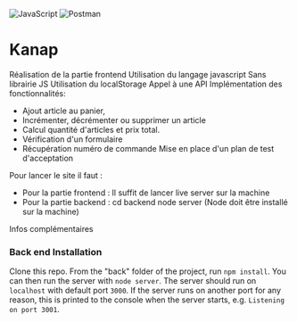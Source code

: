 ![JavaScript](https://github.com/GaryVH01/P5_Openclassroom_Kanap/assets/124792314/a7f7316f-830b-4a8a-80f8-f9c82b46abe2)
![Postman](https://github.com/GaryVH01/P6_Openclassroom-Piiquante/assets/124792314/162f0eaa-11b3-4c26-9ad1-21b839099fd3)

# Kanap #
Réalisation de la partie frontend
Utilisation du langage javascript
Sans librairie JS
Utilisation du localStorage
Appel à une API
Implémentation des fonctionnalités:
  * Ajout article au panier,
  * Incrémenter, décrémenter ou supprimer un article
  * Calcul quantité d'articles et prix total.
  * Vérification d'un formulaire
  * Récupération numéro de commande
Mise en place d'un plan de test d'acceptation

Pour lancer le site il faut : 
  * Pour la partie frontend :
  Il suffit de lancer live server sur la machine
  * Pour la partie backend :
  cd backend
  node server
  (Node doit être installé sur la machine)



Infos complémentaires 

### Back end Installation ###

Clone this repo. From the "back" folder of the project, run `npm install`. You 
can then run the server with `node server`. 
The server should run on `localhost` with default port `3000`. If the
server runs on another port for any reason, this is printed to the
console when the server starts, e.g. `Listening on port 3001`.
